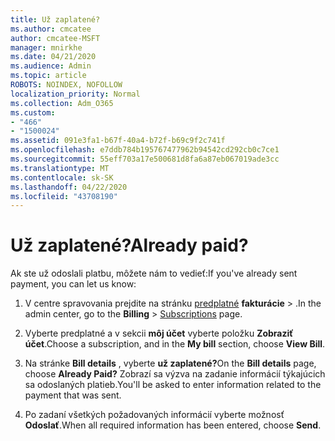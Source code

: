 ```yaml
---
title: Už zaplatené?
ms.author: cmcatee
author: cmcatee-MSFT
manager: mnirkhe
ms.date: 04/21/2020
ms.audience: Admin
ms.topic: article
ROBOTS: NOINDEX, NOFOLLOW
localization_priority: Normal
ms.collection: Adm_O365
ms.custom:
- "466"
- "1500024"
ms.assetid: 091e3fa1-b67f-40a4-b72f-b69c9f2c741f
ms.openlocfilehash: e7ddb784b195767477962b94542cd292cb0c7ce1
ms.sourcegitcommit: 55eff703a17e500681d8fa6a87eb067019ade3cc
ms.translationtype: MT
ms.contentlocale: sk-SK
ms.lasthandoff: 04/22/2020
ms.locfileid: "43708190"
---
```

# <a name="already-paid"></a><span data-ttu-id="b4440-102">Už zaplatené?</span><span class="sxs-lookup"><span data-stu-id="b4440-102">Already paid?</span></span>

<span data-ttu-id="b4440-103">Ak ste už odoslali platbu, môžete nám to vedieť:</span><span class="sxs-lookup"><span data-stu-id="b4440-103">If you've already sent payment, you can let us know:</span></span>
  
1. <span data-ttu-id="b4440-104">V centre spravovania prejdite na stránku [predplatné](https://go.microsoft.com/fwlink/p/?linkid=842054) **fakturácie** \> .</span><span class="sxs-lookup"><span data-stu-id="b4440-104">In the admin center, go to the **Billing** \> [Subscriptions](https://go.microsoft.com/fwlink/p/?linkid=842054) page.</span></span>

2. <span data-ttu-id="b4440-105">Vyberte predplatné a v sekcii **môj účet** vyberte položku **Zobraziť účet**.</span><span class="sxs-lookup"><span data-stu-id="b4440-105">Choose a subscription, and in the **My bill** section, choose **View Bill**.</span></span>

3. <span data-ttu-id="b4440-106">Na stránke **Bill details** , vyberte **už zaplatené?**</span><span class="sxs-lookup"><span data-stu-id="b4440-106">On the **Bill details** page, choose **Already Paid?**</span></span> <span data-ttu-id="b4440-107">Zobrazí sa výzva na zadanie informácií týkajúcich sa odoslaných platieb.</span><span class="sxs-lookup"><span data-stu-id="b4440-107">You'll be asked to enter information related to the payment that was sent.</span></span>

4. <span data-ttu-id="b4440-108">Po zadaní všetkých požadovaných informácií vyberte možnosť **Odoslať**.</span><span class="sxs-lookup"><span data-stu-id="b4440-108">When all required information has been entered, choose **Send**.</span></span>